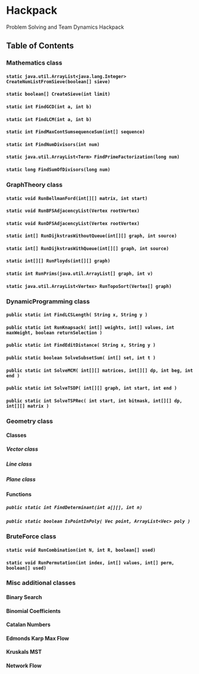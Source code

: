 # Hackpack
Problem Solving and Team Dynamics Hackpack

## Table of Contents

### Mathematics class
#### `static java.util.ArrayList<java.lang.Integer> CreateNumListFromSieve(boolean[] sieve)`
#### `static boolean[] CreateSieve(int limit)`
#### `static int FindGCD(int a, int b)`
#### `static int FindLCM(int a, int b)`
#### `static int FindMaxContSumsequenceSum(int[] sequence)`
#### `static int FindNumDivisors(int num)`
#### `static java.util.ArrayList<Term> FindPrimeFactorization(long num)`
#### `static long FindSumOfDivisors(long num)`

### GraphTheory class
#### `static void RunBellmanFord(int[][] matrix, int start)`
#### `static void RunBFSAdjacencyList(Vertex rootVertex)`
#### `static void RunDFSAdjacencyList(Vertex rootVertex)`
#### `static int[] RunDijkstrasWithoutQueue(int[][] graph, int source)`
#### `static int[] RunDijkstrasWithQueue(int[][] graph, int source)`
#### `static int[][] RunFloyds(int[][] graph)`
#### `static int RunPrims(java.util.ArrayList[] graph, int v)`
#### `static java.util.ArrayList<Vertex> RunTopoSort(Vertex[] graph)`

### DynamicProgramming class
#### `public static int FindLCSLength( String x, String y )`
#### `public static int RunKnapsack( int[] weights, int[] values, int maxWeight, boolean returnSelection )`
#### `public static int FindEditDistance( String x, String y )`
#### `public static boolean SolveSubsetSum( int[] set, int t )`
#### `public static int SolveMCM( int[][] matrices, int[][] dp, int beg, int end )`
#### `public static int SolveTSDP( int[][] graph, int start, int end )`
#### `public static int SolveTSPRec( int start, int bitmask, int[][] dp, int[][] matrix )`

### Geometry class
#### Classes
##### Vector class
##### Line class
##### Plane class
#### Functions
##### `public static int FindDeterminant(int a[][], int n)`
##### `public static boolean IsPointInPoly( Vec point, ArrayList<Vec> poly )`


### BruteForce class
#### `static void RunCombination(int N, int R, boolean[] used)`
#### `static void RunPermutation(int index, int[] values, int[] perm, boolean[] used)`

### Misc additional classes
#### Binary Search
#### Binomial Coefficients
#### Catalan Numbers
#### Edmonds Karp Max Flow
#### Kruskals MST
#### Network Flow